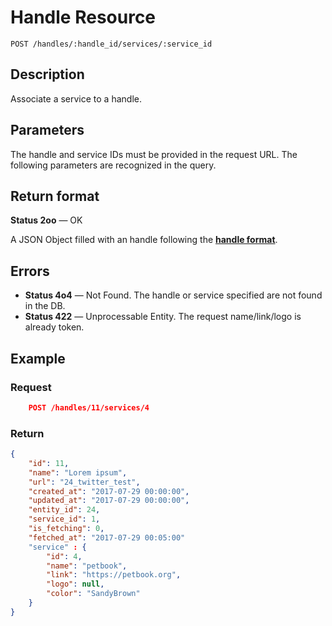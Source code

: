 # Handle Resource

    POST /handles/:handle_id/services/:service_id

## Description

Associate a service to a handle.

## Parameters

The handle and service IDs must be provided in the request URL.
The following parameters are recognized in the query.

## Return format

**Status 2oo** — OK

A JSON Object filled with an handle following the **[handle format][]**.

## Errors

- **Status 4o4** — Not Found. The handle or service specified are not found in the DB.
- **Status 422** — Unprocessable Entity. The request name/link/logo is already token.

## Example

### **Request**

``` json
    POST /handles/11/services/4
```

### **Return**

``` json
{
    "id": 11,
    "name": "Lorem ipsum",
    "url": "24_twitter_test",
    "created_at": "2017-07-29 00:00:00",
    "updated_at": "2017-07-29 00:00:00",
    "entity_id": 24,
    "service_id": 1,
    "is_fetching": 0,
    "fetched_at": "2017-07-29 00:05:00"
    "service" : {
        "id": 4,
        "name": "petbook",
        "link": "https://petbook.org",
        "logo": null,
        "color": "SandyBrown"
    }
}
```

[handle format]: ../../formats.md#handle-format
